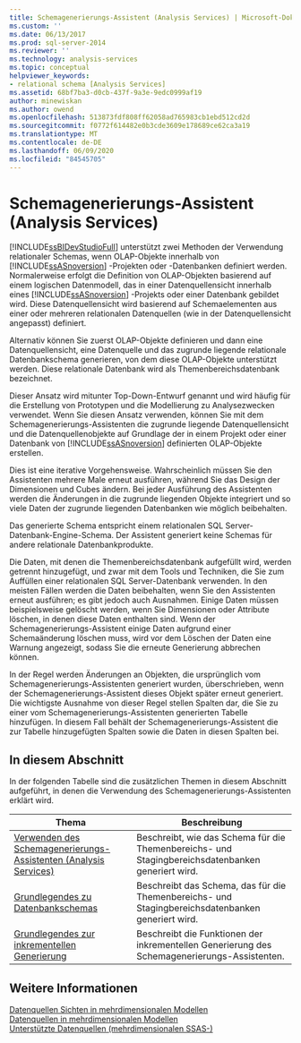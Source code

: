 ```yaml
---
title: Schemagenerierungs-Assistent (Analysis Services) | Microsoft-Dokumentation
ms.custom: ''
ms.date: 06/13/2017
ms.prod: sql-server-2014
ms.reviewer: ''
ms.technology: analysis-services
ms.topic: conceptual
helpviewer_keywords:
- relational schema [Analysis Services]
ms.assetid: 68bf7ba3-d0cb-437f-9a3e-9edc0999af19
author: minewiskan
ms.author: owend
ms.openlocfilehash: 513873fdf808ff62058ad765983cb1ebd512cd2d
ms.sourcegitcommit: f0772f614482e0b3cde3609e178689ce62ca3a19
ms.translationtype: MT
ms.contentlocale: de-DE
ms.lasthandoff: 06/09/2020
ms.locfileid: "84545705"
---
```

# <a name="schema-generation-wizard-analysis-services"></a>Schemagenerierungs-Assistent (Analysis Services)
  [!INCLUDE[ssBIDevStudioFull](../../includes/ssbidevstudiofull-md.md)] unterstützt zwei Methoden der Verwendung relationaler Schemas, wenn OLAP-Objekte innerhalb von [!INCLUDE[ssASnoversion](../../includes/ssasnoversion-md.md)] -Projekten oder -Datenbanken definiert werden. Normalerweise erfolgt die Definition von OLAP-Objekten basierend auf einem logischen Datenmodell, das in einer Datenquellensicht innerhalb eines [!INCLUDE[ssASnoversion](../../includes/ssasnoversion-md.md)] -Projekts oder einer Datenbank gebildet wird. Diese Datenquellensicht wird basierend auf Schemaelementen aus einer oder mehreren relationalen Datenquellen (wie in der Datenquellensicht angepasst) definiert.  
  
 Alternativ können Sie zuerst OLAP-Objekte definieren und dann eine Datenquellensicht, eine Datenquelle und das zugrunde liegende relationale Datenbankschema generieren, von dem diese OLAP-Objekte unterstützt werden. Diese relationale Datenbank wird als Themenbereichsdatenbank bezeichnet.  
  
 Dieser Ansatz wird mitunter Top-Down-Entwurf genannt und wird häufig für die Erstellung von Prototypen und die Modellierung zu Analysezwecken verwendet. Wenn Sie diesen Ansatz verwenden, können Sie mit dem Schemagenerierungs-Assistenten die zugrunde liegende Datenquellensicht und die Datenquellenobjekte auf Grundlage der in einem Projekt oder einer Datenbank von [!INCLUDE[ssASnoversion](../../includes/ssasnoversion-md.md)] definierten OLAP-Objekte erstellen.  
  
 Dies ist eine iterative Vorgehensweise. Wahrscheinlich müssen Sie den Assistenten mehrere Male erneut ausführen, während Sie das Design der Dimensionen und Cubes ändern. Bei jeder Ausführung des Assistenten werden die Änderungen in die zugrunde liegenden Objekte integriert und so viele Daten der zugrunde liegenden Datenbanken wie möglich beibehalten.  
  
 Das generierte Schema entspricht einem relationalen SQL Server-Datenbank-Engine-Schema. Der Assistent generiert keine Schemas für andere relationale Datenbankprodukte.  
  
 Die Daten, mit denen die Themenbereichsdatenbank aufgefüllt wird, werden getrennt hinzugefügt, und zwar mit dem Tools und Techniken, die Sie zum Auffüllen einer relationalen SQL Server-Datenbank verwenden. In den meisten Fällen werden die Daten beibehalten, wenn Sie den Assistenten erneut ausführen; es gibt jedoch auch Ausnahmen. Einige Daten müssen beispielsweise gelöscht werden, wenn Sie Dimensionen oder Attribute löschen, in denen diese Daten enthalten sind. Wenn der Schemagenerierungs-Assistent einige Daten aufgrund einer Schemaänderung löschen muss, wird vor dem Löschen der Daten eine Warnung angezeigt, sodass Sie die erneute Generierung abbrechen können.  
  
 In der Regel werden Änderungen an Objekten, die ursprünglich vom Schemagenerierungs-Assistenten generiert wurden, überschrieben, wenn der Schemagenerierungs-Assistent dieses Objekt später erneut generiert. Die wichtigste Ausnahme von dieser Regel stellen Spalten dar, die Sie zu einer vom Schemagenerierungs-Assistenten generierten Tabelle hinzufügen. In diesem Fall behält der Schemagenerierungs-Assistent die zur Tabelle hinzugefügten Spalten sowie die Daten in diesen Spalten bei.  
  
## <a name="in-this-section"></a>In diesem Abschnitt  
 In der folgenden Tabelle sind die zusätzlichen Themen in diesem Abschnitt aufgeführt, in denen die Verwendung des Schemagenerierungs-Assistenten erklärt wird.  
  
|Thema|Beschreibung|  
|-----------|-----------------|  
|[Verwenden des Schemagenerierungs-Assistenten &#40;Analysis Services&#41;](schema-generation-wizard-analysis-services.md)|Beschreibt, wie das Schema für die Themenbereichs- und Stagingbereichsdatenbanken generiert wird.|  
|[Grundlegendes zu Datenbankschemas](understanding-the-database-schemas.md)|Beschreibt das Schema, das für die Themenbereichs- und Stagingbereichsdatenbanken generiert wird.|  
|[Grundlegendes zur inkrementellen Generierung](understanding-incremental-generation.md)|Beschreibt die Funktionen der inkrementellen Generierung des Schemagenerierungs-Assistenten.|  
  
## <a name="see-also"></a>Weitere Informationen  
 [Datenquellen Sichten in mehrdimensionalen Modellen](data-source-views-in-multidimensional-models.md)   
 [Datenquellen in mehrdimensionalen Modellen](data-sources-in-multidimensional-models.md)   
 [Unterstützte Datenquellen &#40;mehrdimensionalen SSAS-&#41;](supported-data-sources-ssas-multidimensional.md)  
  
  
